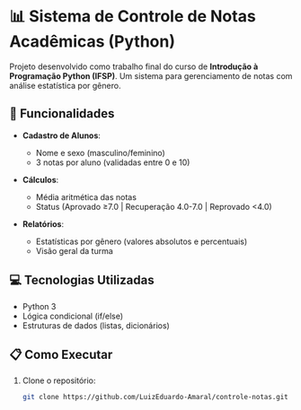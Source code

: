 # 📊 Sistema de Controle de Notas Acadêmicas (Python)

Projeto desenvolvido como trabalho final do curso de **Introdução à Programação Python (IFSP)**. Um sistema para gerenciamento de notas com análise estatística por gênero.

## 🚀 Funcionalidades

- **Cadastro de Alunos**:
  - Nome e sexo (masculino/feminino)
  - 3 notas por aluno (validadas entre 0 e 10)

- **Cálculos**:
  - Média aritmética das notas
  - Status (Aprovado ≥7.0 | Recuperação 4.0-7.0 | Reprovado <4.0)

- **Relatórios**:
  - Estatísticas por gênero (valores absolutos e percentuais)
  - Visão geral da turma

## 💻 Tecnologias Utilizadas
- Python 3
- Lógica condicional (if/else)
- Estruturas de dados (listas, dicionários)

## 📋 Como Executar
1. Clone o repositório:
   ```bash
   git clone https://github.com/LuizEduardo-Amaral/controle-notas.git
